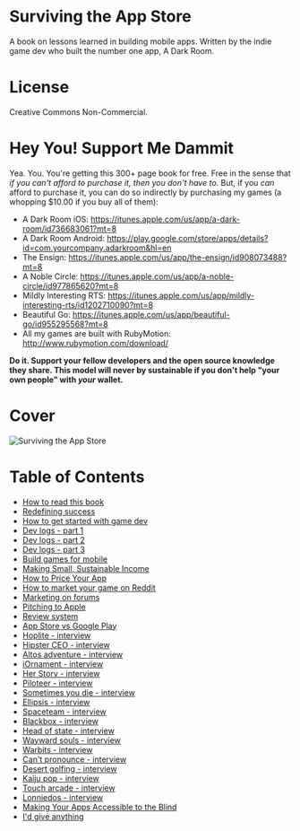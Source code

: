 # Surviving the App Store

A book on lessons learned in building mobile apps. Written by the indie game dev who built the number one app, A Dark Room.

# License

Creative Commons Non-Commercial.

# Hey You! Support Me Dammit

Yea. You. You're getting this 300+ page book for free. Free in the sense that _if you can't afford to purchase it, then you don't have to_. But, if you _can_ afford to purchase it, you can do so indirectly by purchasing my games (a whopping $10.00 if you buy all of them):

- A Dark Room iOS: https://itunes.apple.com/us/app/a-dark-room/id736683061?mt=8
- A Dark Room Android: https://play.google.com/store/apps/details?id=com.yourcompany.adarkroom&hl=en
- The Ensign: https://itunes.apple.com/us/app/the-ensign/id908073488?mt=8
- A Noble Circle: https://itunes.apple.com/us/app/a-noble-circle/id977865620?mt=8
- Mildly Interesting RTS: https://itunes.apple.com/us/app/mildly-interesting-rts/id1202710090?mt=8
- Beautiful Go: https://itunes.apple.com/us/app/beautiful-go/id955295568?mt=8
- All my games are built with RubyMotion: http://www.rubymotion.com/download/

**Do it. Support your fellow developers and the open source knowledge they share. This model will never by sustainable if you don't help "your own people" with _your_ wallet.**

# Cover

![Surviving the App Store](cover.png?raw=true)

# Table of Contents

- [How to read this book](manuscript/how-to-read-this-book.md)
- [Redefining success](manuscript/redefining-succes.md)
- [How to get started with game dev](manuscript/how-to-get-started-with-gamedev.md)
- [Dev logs - part 1](manuscript/dev-logs.md)
- [Dev logs - part 2](manuscript/dev-logs-part-2.md)
- [Dev logs - part 3](manuscript/dev-logs-part-3.md)
- [Build games for mobile](manuscript/build-games-for-mobile.md)
- [Making Small, Sustainable Income](manuscript/small-money.md)
- [How to Price Your App](manuscript/how-to-price-your-app.md)
- [How to market your game on Reddit](manuscript/how-to-market-your-game-on-reddit.md)
- [Marketing on forums](manuscript/marketing-on-forums.md)
- [Pitching to Apple](manuscript/pitching-to-apple.md)
- [Review system](manuscript/review-system.md)
- [App Store vs Google Play](manuscript/app-store-vs-google-play.md)
- [Hoplite - interview](manuscript/hoplite-interview.md)
- [Hipster CEO - interview](manuscript/hipster-ceo-interview.md)
- [Altos adventure - interview](manuscript/altos-adventure-interview.md)
- [iOrnament - interview](manuscript/iornament-interview.md)
- [Her Story - interview](manuscript/her-story-interview.md)
- [Piloteer - interview](manuscript/piloteer-interview.md)
- [Sometimes you die - interview](manuscript/sometimes-you-die-interview.md)
- [Ellipsis - interview](manuscript/ellipsis-interview.md)
- [Spaceteam - interview](manuscript/spaceteam-interview.md)
- [Blackbox - interview](manuscript/blackbox-interview.md)
- [Head of state - interview](manuscript/head-of-state-interview.md)
- [Wayward souls - interview](manuscript/wayward-souls-interview.md)
- [Warbits - interview](manuscript/warbits-interview.md)
- [Can't pronounce - interview](manuscript/cant-pronouce-interview.md)
- [Desert golfing - interview](manuscript/desert-golfing-interview.md)
- [Kaiju pop - interview](manuscript/kaiju-pop-interview.md)
- [Touch arcade - interview](manuscript/touch-arcade-interview.md)
- [Lonniedos - interview](manuscript/lonniedos-interview.md)
- [Making Your Apps Accessible to the Blind](manuscript/blind.md)
- [I'd give anything](manuscript/id-give-anything.md)
